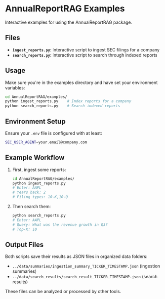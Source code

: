 # AnnualReportRAG Examples

Interactive examples for using the AnnualReportRAG package.

## Files

- **`ingest_reports.py`**: Interactive script to ingest SEC filings for a company
- **`search_reports.py`**: Interactive script to search through indexed reports

## Usage

Make sure you're in the examples directory and have set your environment variables:

```bash
cd AnnualReportRAG/examples/
python ingest_reports.py    # Index reports for a company
python search_reports.py    # Search indexed reports
```

## Environment Setup

Ensure your `.env` file is configured with at least:
```bash
SEC_USER_AGENT=your.email@company.com
```

## Example Workflow

1. First, ingest some reports:
   ```bash
   cd AnnualReportRAG/examples/
   python ingest_reports.py
   # Enter: AAPL
   # Years back: 2
   # Filing types: 10-K,10-Q
   ```

2. Then search them:
   ```bash
   python search_reports.py
   # Enter: AAPL
   # Query: What was the revenue growth in Q3?
   # Top-K: 10
   ```

## Output Files

Both scripts save their results as JSON files in organized data folders:
- `../data/summaries/ingestion_summary_TICKER_TIMESTAMP.json` (ingestion summaries)
- `../data/search_results/search_result_TICKER_TIMESTAMP.json` (search results)

These files can be analyzed or processed by other tools.